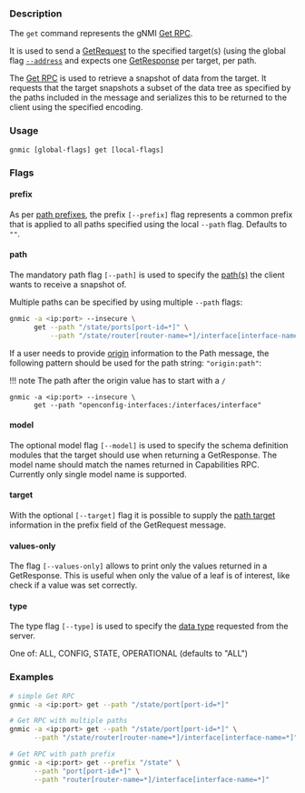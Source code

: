 ### Description

The `get` command represents the gNMI [Get RPC](https://github.com/openconfig/gnmi/blob/master/proto/gnmi/gnmi.proto#L57).

It is used to send a [GetRequest](https://github.com/openconfig/gnmi/blob/master/proto/gnmi/gnmi.proto#L395) to the specified target(s) (using the global flag [`--address`](../global_flags.md#address) and expects one [GetResponse](https://github.com/openconfig/gnmi/blob/master/proto/gnmi/gnmi.proto#L420) per target, per path.

The [Get RPC](https://github.com/openconfig/reference/blob/master/rpc/gnmi/gnmi-specification.md#33-retrieving-snapshots-of-state-information) is used to retrieve a snapshot of data from the target. It requests that the target snapshots a subset of the data tree as specified by the paths included in the message and serializes this to be returned to the client using the specified encoding.

### Usage

`gnmic [global-flags] get [local-flags]`

### Flags

#### prefix

As per [path prefixes](https://github.com/openconfig/reference/blob/master/rpc/gnmi/gnmi-specification.md#241-path-prefixes), the prefix `[--prefix]` flag represents a common prefix that is applied to all paths specified using the local `--path` flag. Defaults to `""`.

#### path

The mandatory path flag `[--path]` is used to specify the [path(s)](https://github.com/openconfig/reference/blob/master/rpc/gnmi/gnmi-specification.md#222-paths) the client wants to receive a snapshot of.

Multiple paths can be specified by using multiple `--path` flags:

```bash
gnmic -a <ip:port> --insecure \
      get --path "/state/ports[port-id=*]" \
          --path "/state/router[router-name=*]/interface[interface-name=*]"
```

If a user needs to provide [origin](https://github.com/openconfig/reference/blob/master/rpc/gnmi/gnmi-specification.md#222-paths) information to the Path message, the following pattern should be used for the path string: `"origin:path"`:

!!! note
    The path after the origin value has to start with a `/`

```
gnmic -a <ip:port> --insecure \
      get --path "openconfig-interfaces:/interfaces/interface"
```

#### model

The optional model flag `[--model]` is used to specify the schema definition modules that the target should use when returning a GetResponse. The model name should match the names returned in Capabilities RPC. Currently only single model name is supported.

#### target

With the optional `[--target]` flag it is possible to supply the [path target](https://github.com/openconfig/reference/blob/master/rpc/gnmi/gnmi-specification.md#2221-path-target) information in the prefix field of the GetRequest message.

#### values-only

The flag `[--values-only]` allows to print only the values returned in a GetResponse. This is useful when only the value of a leaf is of interest, like check if a value was set correctly.

#### type

The type flag `[--type]` is used to specify the [data type](https://github.com/openconfig/gnmi/blob/master/proto/gnmi/gnmi.proto#L399) requested from the server.

One of:  ALL, CONFIG, STATE, OPERATIONAL (defaults to "ALL")

### Examples

```bash
# simple Get RPC
gnmic -a <ip:port> get --path "/state/port[port-id=*]"

# Get RPC with multiple paths
gnmic -a <ip:port> get --path "/state/port[port-id=*]" \
      --path "/state/router[router-name=*]/interface[interface-name=*]"

# Get RPC with path prefix
gnmic -a <ip:port> get --prefix "/state" \
      --path "port[port-id=*]" \
      --path "router[router-name=*]/interface[interface-name=*]"
```

<script
id="asciicast-319562" src="https://asciinema.org/a/319562.js" async>
</script>
